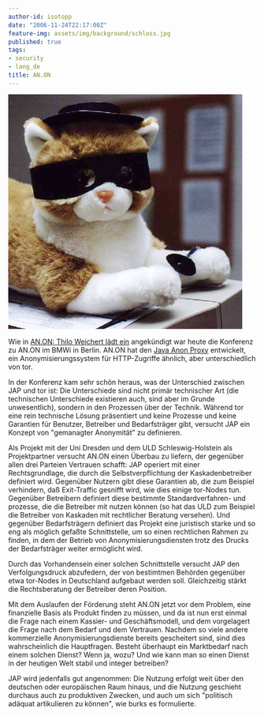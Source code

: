 ```yaml
---
author-id: isotopp
date: "2006-11-24T22:17:00Z"
feature-img: assets/img/background/schloss.jpg
published: true
tags:
- security
- lang_de
title: AN.ON
---
```

![](/uploads/zorro.jpg)

Wie in 
[AN.ON: Thilo Weichert lädt ein](http://blog.koehntopp.de/archives/1451-AN.ON-Thilo-Weichert-laedt-ein.html)
angekündigt war heute die Konferenz zu AN.ON im BMWi in Berlin. AN.ON hat
den
[Java Anon Proxy](http://anon.inf.tu-dresden.de/) entwickelt, ein
Anonymisierungssystem für HTTP-Zugriffe ähnlich, aber unterschiedlich von
tor.

In der Konferenz kam sehr schön heraus, was der Unterschied zwischen JAP und
tor ist: Die Unterschiede sind nicht primär technischer Art (die technischen
Unterschiede existieren auch, sind aber im Grunde unwesentlich), sondern in
den Prozessen über der Technik. Während tor eine rein technische Lösung
präsentiert und keine Prozesse und keine Garantien für Benutzer, Betreiber
und Bedarfsträger gibt, versucht JAP ein Konzept von "gemanagter Anonymität"
zu definieren.

Als Projekt mit der Uni Dresden und dem ULD Schleswig-Holstein als
Projektpartner versucht AN.ON einen Überbau zu liefern, der gegenüber allen
drei Parteien Vertrauen schafft: JAP operiert mit einer Rechtsgrundlage, die
durch die Selbstverpflichtung der Kaskadenbetreiber definiert wird.
Gegenüber Nutzern gibt diese Garantien ab, die zum Beispiel verhindern, daß
Exit-Traffic gesnifft wird, wie dies einige tor-Nodes tun. Gegenüber
Betreibern definiert diese bestimmte Standardverfahren- und prozesse, die
die Betreiber mit nutzen können (so hat das ULD zum Beispiel die Betreiber
von Kaskaden mit rechtlicher Beratung versehen). Und gegenüber
Bedarfsträgern definiert das Projekt eine juristisch starke und so eng als
möglich gefaßte Schnittstelle, um so einen rechtlichen Rahmen zu finden, in
dem der Betrieb von Anonymisierungsdiensten trotz des Drucks der
Bedarfsträger weiter ermöglicht wird.

Durch das Vorhandensein einer solchen Schnittstelle versucht JAP den
Verfolgungsdruck abzufedern, der von bestimtmen Behörden gegenüber etwa
tor-Nodes in Deutschland aufgebaut werden soll. Gleichzeitig stärkt die
Rechtsberatung der Betreiber deren Position.

Mit dem Auslaufen der Förderung steht AN.ON jetzt vor dem Problem, eine
finanzielle Basis als Produkt finden zu müssen, und da ist nun erst einmal
die Frage nach einem Kassier- und Geschäftsmodell, und dem vorgelagert die
Frage nach dem Bedarf und dem Vertrauen. Nachdem so viele andere
kommerzielle Anonymisierungsdienste bereits gescheitert sind, sind dies
wahrscheinlich die Hauptfragen. Besteht überhaupt ein Marktbedarf nach einem
solchen Dienst? Wenn ja, wozu? Und wie kann man so einen Dienst in der
heutigen Welt stabil und integer betreiben?

JAP wird jedenfalls gut angenommen: Die Nutzung erfolgt weit über den
deutschen oder europäischen Raum hinaus, und die Nutzung geschieht durchaus
auch zu produktiven Zwecken, und auch um sich "politisch adäquat
artikulieren zu können", wie burks es formulierte.
